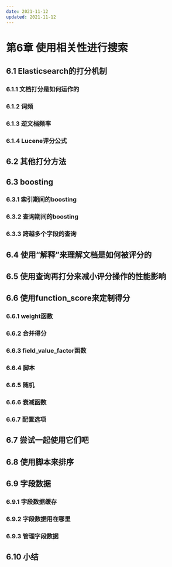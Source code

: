 ```yaml
---
date: 2021-11-12
updated: 2021-11-12
---
```


# 第6章 使用相关性进行搜索

## 6.1 Elasticsearch的打分机制

### 6.1.1 文档打分是如何运作的

### 6.1.2 词频

### 6.1.3 逆文档频率

### 6.1.4 Lucene评分公式

## 6.2 其他打分方法

## 6.3 boosting

### 6.3.1 索引期间的boosting

### 6.3.2 查询期间的boosting

### 6.3.3 跨越多个字段的查询

## 6.4 使用“解释”来理解文档是如何被评分的

## 6.5 使用查询再打分来减小评分操作的性能影响

## 6.6 使用function_score来定制得分

### 6.6.1 weight函数

### 6.6.2 合并得分

### 6.6.3 field_value_factor函数

### 6.6.4 脚本

### 6.6.5 随机

### 6.6.6 衰减函数

### 6.6.7 配置选项

## 6.7 尝试一起使用它们吧

## 6.8 使用脚本来排序

## 6.9 字段数据

### 6.9.1 字段数据缓存

### 6.9.2 字段数据用在哪里

### 6.9.3 管理字段数据

## 6.10 小结
